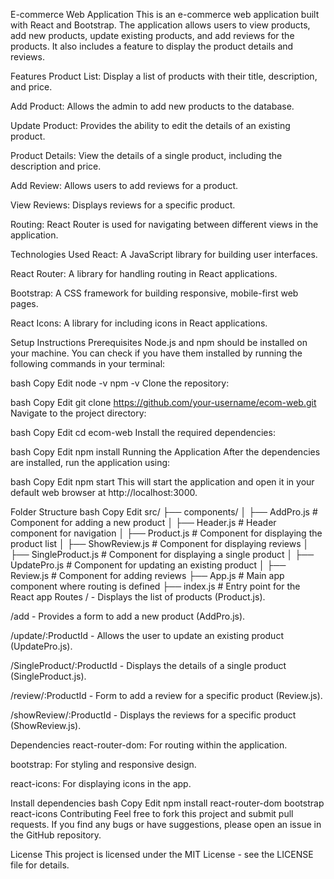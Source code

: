 E-commerce Web Application
This is an e-commerce web application built with React and Bootstrap. The application allows users to view products, add new products, update existing products, and add reviews for the products. It also includes a feature to display the product details and reviews.

Features
Product List: Display a list of products with their title, description, and price.

Add Product: Allows the admin to add new products to the database.

Update Product: Provides the ability to edit the details of an existing product.

Product Details: View the details of a single product, including the description and price.

Add Review: Allows users to add reviews for a product.

View Reviews: Displays reviews for a specific product.

Routing: React Router is used for navigating between different views in the application.

Technologies Used
React: A JavaScript library for building user interfaces.

React Router: A library for handling routing in React applications.

Bootstrap: A CSS framework for building responsive, mobile-first web pages.

React Icons: A library for including icons in React applications.

Setup Instructions
Prerequisites
Node.js and npm should be installed on your machine. You can check if you have them installed by running the following commands in your terminal:

bash
Copy
Edit
node -v
npm -v
Clone the repository:

bash
Copy
Edit
git clone https://github.com/your-username/ecom-web.git
Navigate to the project directory:

bash
Copy
Edit
cd ecom-web
Install the required dependencies:

bash
Copy
Edit
npm install
Running the Application
After the dependencies are installed, run the application using:

bash
Copy
Edit
npm start
This will start the application and open it in your default web browser at http://localhost:3000.

Folder Structure
bash
Copy
Edit
src/
├── components/
│   ├── AddPro.js            # Component for adding a new product
│   ├── Header.js            # Header component for navigation
│   ├── Product.js           # Component for displaying the product list
│   ├── ShowReview.js        # Component for displaying reviews
│   ├── SingleProduct.js     # Component for displaying a single product
│   ├── UpdatePro.js         # Component for updating an existing product
│   ├── Review.js            # Component for adding reviews
├── App.js                   # Main app component where routing is defined
├── index.js                 # Entry point for the React app
Routes
/ - Displays the list of products (Product.js).

/add - Provides a form to add a new product (AddPro.js).

/update/:ProductId - Allows the user to update an existing product (UpdatePro.js).

/SingleProduct/:ProductId - Displays the details of a single product (SingleProduct.js).

/review/:ProductId - Form to add a review for a specific product (Review.js).

/showReview/:ProductId - Displays the reviews for a specific product (ShowReview.js).

Dependencies
react-router-dom: For routing within the application.

bootstrap: For styling and responsive design.

react-icons: For displaying icons in the app.

Install dependencies
bash
Copy
Edit
npm install react-router-dom bootstrap react-icons
Contributing
Feel free to fork this project and submit pull requests. If you find any bugs or have suggestions, please open an issue in the GitHub repository.

License
This project is licensed under the MIT License - see the LICENSE file for details.
